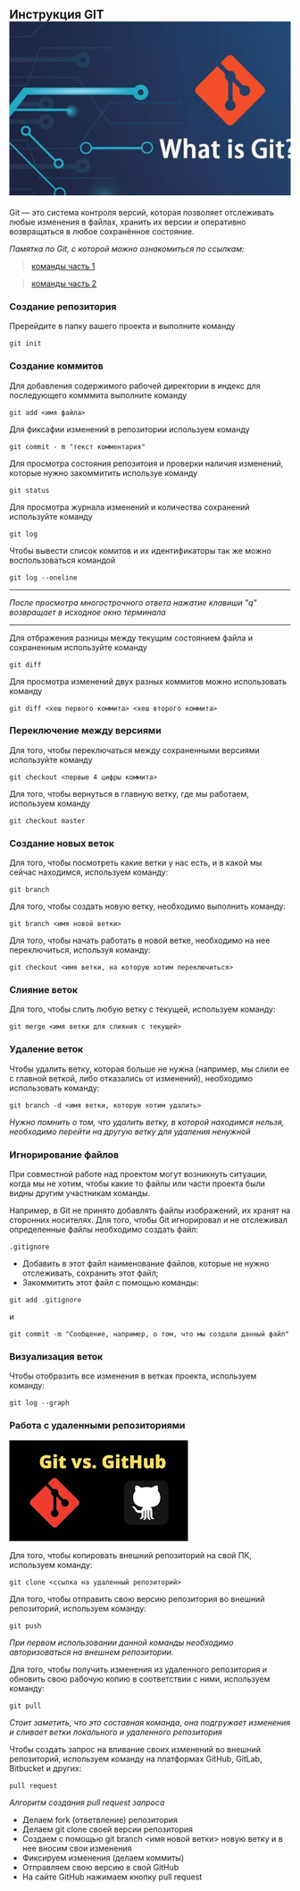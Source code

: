 ##  Инструкция GIT ![логотип git](git.jpg)
Git — это система контроля версий, которая позволяет отслеживать любые изменения в файлах, хранить их версии и оперативно возвращаться в любое сохранённое состояние.

*Памятка по Git, с которой можно ознакомиться по ссылкам:* 
>[команды часть 1](https://habr.com/ru/post/541258/)

>[команды часть 2](https://habr.com/ru/post/542616/)

### Создание репозитория
Пререйдите в папку вашего проекта и выполните команду

```
git init
```
### Создание коммитов
Для добавления содержимого рабочей директории в индекс для последующего комммита выполните команду
```
git add <имя файла>
```

Для фиксафии изменений в репозитории используем команду
```
git commit - m "текст комментария"
```
Для просмотра состояния репозитоия и проверки наличия изменений, которые нужно закоммитить используе команду
```
git status
```
Для просмотра журнала изменений и количества сохранений используйте команду
```
git log
```
Чтобы вывести список комитов и их идентификаторы так же можно воспользоваться командой 
```
git log --oneline
```
___
*После просмотра многострочного ответа нажатие клавиши "q" возвращает в исходное окно терминала*
___

Для отбражения разницы между текущим состоянием файла и сохраненным используйте команду
```
git diff
```
Для просмотра изменений двух разных коммитов можно использовать команду
```
git diff <хеш первого коммита> <хеш второго коммита>
```

### Переключение между версиями
Для того, чтобы переключаться между сохраненными версиями используйте команду

```
git checkout <первые 4 цифры коммита>
```
Для того, чтобы вернуться в главную ветку, где мы работаем, используем команду
```
git checkout master
```
### Создание новых веток
Для того, чтобы посмотреть какие ветки у нас есть, и в какой мы сейчас находимся, используем команду:
```
git branch
```
Для того, чтобы создать новую ветку, необходимо выполнить команду:
```
git branch <имя новой ветки>
```
Для того, чтобы начать работать в новой ветке, необходимо на нее переключиться, используя команду:
```
git checkout <имя ветки, на которую хотим переключиться>
```
### Слияние веток
Для того, чтобы слить любую ветку с текущей, используем команду:
```
git merge <имя ветки для слияния с текущей>
```
### Удаление веток
Чтобы удалить ветку, которая больше не нужна (например, мы слили ее с главной веткой, либо отказались от изменений), необходимо использовать команду:
```
git branch -d <имя ветки, которую хотим удалить>
```
_Нужно помнить о том, что удалить ветку, в которой находимся нельзя, необходимо перейти на другую ветку для удаления ненужной_

### Игнорирование файлов
При совместной работе над проектом могут возникнуть ситуации, когда мы не хотим, чтобы какие то файлы или части проекта были видны другим участникам команды.

Например, в Git не принято добавлять файлы изображений, их хранят на сторонних носителях.
Для того, чтобы Git игнорировал и не отслеживал определенные файлы необходимо создать файл: 
```
.gitignore
```
+ Добавить в этот файл наименование файлов, которые не нужно отслеживать, сохранить этот файл;
+ Закоммитить этот файл с помощью команды:
```
git add .gitignore 
```
и
```
git commit -m "Сообщение, например, о том, что мы создали данный файл"
```
### Визуализация веток
Чтобы отобразить все изменения в ветках проекта, используем команду:
```
git log --graph
```
### Работа с удаленными репозиториями
![Git and GitHub](git_github.jpg)

Для того, чтобы копировать внешний репозиторий на свой ПК, используем команду:
```
git clone <ссылка на удаленный репозиторий>
```
Для того, чтобы отправить свою версию репозитория во внешний репозиторий, используем команду:
```
git push
```
_При первом использовании данной команды необходимо авторизоваться на внешнем репозитории._

Для того, чтобы получить изменения из удаленного репозитория и обновить свою рабочую копию в соответствии с ними, используем команду:
```
git pull
```
_Стоит заметить, что это составная команда, она подгружает изменения и сливает ветки локального и удаленного репозитория_

Чтобы создать запрос на вливание своих изменений во внешний репозиторий, используем команду на платформах GitHub, GitLab, Bitbucket и других:
```
pull request
```
_Алгоритм создания pull request запроса_
+ Делаем fork (ответвление) репозитория
+ Делаем git clone своей версии репозитория
+ Создаем с помощью git branch <имя новой ветки> новую ветку и в нее вносим свои изменения
+ Фиксируем изменения (делаем коммиты)
+ Отправляем свою версию в свой GitHub
+ На сайте GitHub нажимаем кнопку pull request




